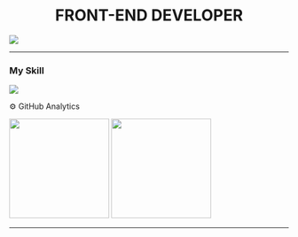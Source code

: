 
<h1 align="center" >FRONT-END DEVELOPER</h1 >

<img src="https://raw.githubusercontent.com/MarcosApodaca/img/master/aboutme.png?token=GHSAT0AAAAAACJDKEJIEXPWT42EGRHB7PXWZLNYVTA">
<hr >

### My Skill
<img src="https://skillicons.dev/icons?i=js,html,css,ts,react,git,)](https://skillicons.dev" >

⚙️ GitHub Analytics
<div >
  <img height="180em" src="https://github-readme-stats.vercel.app/api?username=MarcosApodaca&theme=dark&show_icons=true&hide_border=true&count_private=true"/>
  <img height="180em" src="https://github-readme-stats.vercel.app/api/top-langs/?username=MarcosApodaca&theme=dark&show_icons=true&hide_border=true&layout=compact"/>
</div>
<hr>
